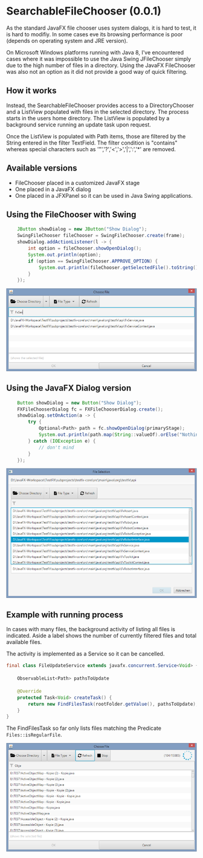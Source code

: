 # SearchableFileChooser (0.0.1)

As the standard JavaFX file chooser uses system dialogs, it is hard to test, it is hard to modifiy.
In some cases eve its browsing performance is poor (depends on operating system and JRE version).

On Microsoft Windows platforms running with Java 8, I've encountered cases where it was impossible to use the Java Swing JFileChooser simply due to the high number of files in a directory. Using the JavaFX FileChooser was also not an option as it did not provide a good way of quick filtering.

## How it works

Instead, the SearchableFileChooser provides access to a DirectoryChooser and a ListView populated with files in the selected directory. The process starts in the users home directory. The ListView is populated by a background service running an update task upon request.

Once the ListView is populated with Path items, those are filtered by the String entered in the filter TextField. The filter condition is "contains" whereas special characters such as '"','?','<','>','|',':','*' are removed.

## Available versions

 * FileChooser placed in a customized JavaFX stage
 * One placed in a JavaFX dialog
 * One placed in a JFXPanel so it can be used in Java Swing applications.


## Using the FileChooser with Swing

```java
    JButton showDialog = new JButton("Show Dialog");
    SwingFileChooser fileChooser = SwingFileChooser.create(frame);
    showDialog.addActionListener(l -> {
        int option = fileChooser.showOpenDialog();
        System.out.println(option);
        if (option == SwingFileChooser.APPROVE_OPTION) {
            System.out.println(fileChooser.getSelectedFile().toString());
        }
    });
```

![Swing version with Filter](pages/Windows81_Swing_Dialog_Filtered.png)


## Using the JavaFX Dialog version

```java
    Button showDialog = new Button("Show Dialog");
    FXFileChooserDialog fc = FXFileChooserDialog.create();
    showDialog.setOnAction(a -> {
        try {
            Optional<Path> path = fc.showOpenDialog(primaryStage);
            System.out.println(path.map(String::valueOf).orElse("Nothing selected"));
        } catch (IOException e) {
            // don't mind 
        }
    });
```

![Swing version with Filter](pages/Windows81_JavaFX_DialogStage.png)


## Example with running process

In cases with many files, the background activity of listing all files is indicated. Aside a label shows the number of currently filtered files and total available files.

The activity is implemented as a Service so it can be cancelled.

```java 
final class FileUpdateService extends javafx.concurrent.Service<Void> {

    ObservableList<Path> pathsToUpdate
    
    @Override
    protected Task<Void> createTask() {
        return new FindFilesTask(rootFolder.getValue(), pathsToUpdate);
    }
}
```

The FindFilesTask so far only lists files matching the Predicate<Path> `Files::isRegularFile`.

![Swing version with Filter](pages/Windows81_Swing_Dialog_ProcessRunning.png)
